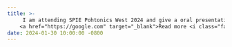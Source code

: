 ```yaml
---
title: >-
     I am attending SPIE Pohtonics West 2024 and give a oral presentation of our recent compressive snapshot hyperspectral imaging system.
    <a href="https://google.com" target="_blank">Read more <i class="fas fa-angle-double-right"></i></a>
date: 2024-01-30 10:00:00 -0800
---
```


